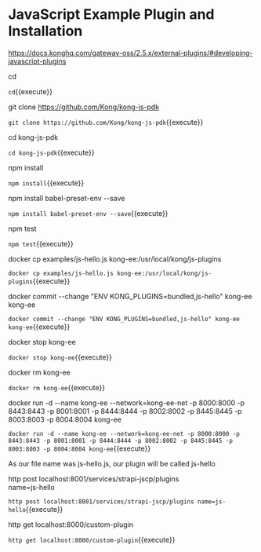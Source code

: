 # JavaScript Example Plugin and Installation

https://docs.konghq.com/gateway-oss/2.5.x/external-plugins/#developing-javascript-plugins

cd

`cd`{{execute}}

git clone https://github.com/Kong/kong-js-pdk

`git clone https://github.com/Kong/kong-js-pdk`{{execute}}

cd kong-js-pdk

`cd kong-js-pdk`{{execute}}

npm install

`npm install`{{execute}}

npm install babel-preset-env --save

`npm install babel-preset-env --save`{{execute}}

npm test

`npm test`{{execute}}

docker cp examples/js-hello.js kong-ee:/usr/local/kong/js-plugins

`docker cp examples/js-hello.js kong-ee:/usr/local/kong/js-plugins`{{execute}}

docker commit --change "ENV KONG_PLUGINS=bundled,js-hello" kong-ee kong-ee

`docker commit --change "ENV KONG_PLUGINS=bundled,js-hello" kong-ee kong-ee`{{execute}}

docker stop kong-ee

`docker stop kong-ee`{{execute}}

docker rm kong-ee

`docker rm kong-ee`{{execute}}

docker run -d --name kong-ee --network=kong-ee-net -p 8000:8000 -p 8443:8443 -p 8001:8001 -p 8444:8444 -p 8002:8002 -p 8445:8445 -p 8003:8003 -p 8004:8004 kong-ee

`docker run -d --name kong-ee --network=kong-ee-net -p 8000:8000 -p 8443:8443 -p 8001:8001 -p 8444:8444 -p 8002:8002 -p 8445:8445 -p 8003:8003 -p 8004:8004 kong-ee`{{execute}}

As our file name was js-hello.js, our plugin will be called js-hello

http post localhost:8001/services/strapi-jscp/plugins \
name=js-hello

`http post localhost:8001/services/strapi-jscp/plugins name=js-hello`{{execute}}

http get localhost:8000/custom-plugin

`http get localhost:8000/custom-plugin`{{execute}}